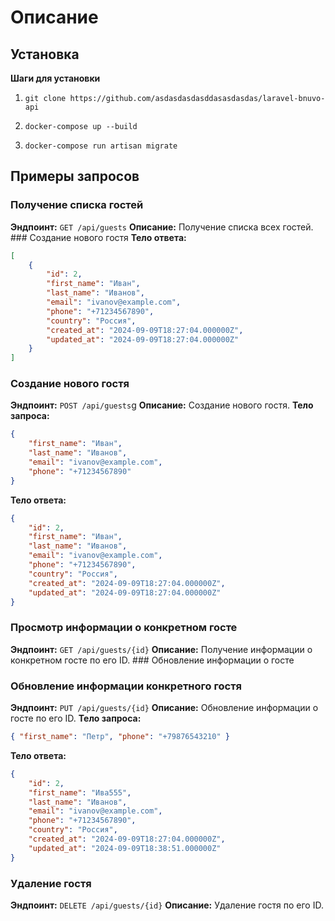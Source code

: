 # Описание

## Установка

**Шаги для установки**

1. ```
   git clone https://github.com/asdasdasdasddasasdasdas/laravel-bnuvo-api
   ```
2. ```
   docker-compose up --build
   ```

3. ```
   docker-compose run artisan migrate
   ```

## Примеры запросов

### Получение списка гостей

**Эндпоинт:** `GET /api/guests`
**Описание:** Получение списка всех гостей. ### Создание нового гостя
**Тело ответа:**

```json
[
    {
        "id": 2,
        "first_name": "Иван",
        "last_name": "Иванов",
        "email": "ivanov@example.com",
        "phone": "+71234567890",
        "country": "Россия",
        "created_at": "2024-09-09T18:27:04.000000Z",
        "updated_at": "2024-09-09T18:27:04.000000Z"
    }
]
```

### Создание нового гостя

**Эндпоинт:** `POST /api/guests`g
**Описание:** Создание нового гостя.
**Тело запроса:**

```json
{
    "first_name": "Иван",
    "last_name": "Иванов",
    "email": "ivanov@example.com",
    "phone": "+71234567890"
}
```

**Тело ответа:**

```json
{
    "id": 2,
    "first_name": "Иван",
    "last_name": "Иванов",
    "email": "ivanov@example.com",
    "phone": "+71234567890",
    "country": "Россия",
    "created_at": "2024-09-09T18:27:04.000000Z",
    "updated_at": "2024-09-09T18:27:04.000000Z"
}
```

### Просмотр информации о конкретном госте

**Эндпоинт:** `GET /api/guests/{id}`
**Описание:** Получение информации о конкретном госте по его ID. ### Обновление информации о госте

### Обновление информации конкретного гостя

**Эндпоинт:** `PUT /api/guests/{id}`
**Описание:** Обновление информации о госте по его ID.
**Тело запроса:**

```json
{ "first_name": "Петр", "phone": "+79876543210" }
```

**Тело ответа:**

```json
{
    "id": 2,
    "first_name": "Ива555",
    "last_name": "Иванов",
    "email": "ivanov@example.com",
    "phone": "+71234567890",
    "country": "Россия",
    "created_at": "2024-09-09T18:27:04.000000Z",
    "updated_at": "2024-09-09T18:38:51.000000Z"
}
```

### Удаление гостя

**Эндпоинт:** `DELETE /api/guests/{id}`
**Описание:** Удаление гостя по его ID.
